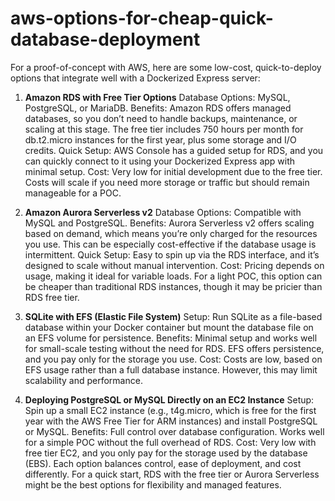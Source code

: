 # aws-options-for-cheap-quick-database-deployment

For a proof-of-concept with AWS, here are some low-cost, quick-to-deploy options that integrate well with a Dockerized Express server:

1. **Amazon RDS with Free Tier Options**
   Database Options: MySQL, PostgreSQL, or MariaDB.
   Benefits: Amazon RDS offers managed databases, so you don’t need to handle backups, maintenance, or scaling at this stage. The free tier includes 750 hours per month for db.t2.micro instances for the first year, plus some storage and I/O credits.
   Quick Setup: AWS Console has a guided setup for RDS, and you can quickly connect to it using your Dockerized Express app with minimal setup.
   Cost: Very low for initial development due to the free tier. Costs will scale if you need more storage or traffic but should remain manageable for a POC.
   
2. **Amazon Aurora Serverless v2**
   Database Options: Compatible with MySQL and PostgreSQL.
   Benefits: Aurora Serverless v2 offers scaling based on demand, which means you’re only charged for the resources you use. This can be especially cost-effective if the database usage is intermittent.
   Quick Setup: Easy to spin up via the RDS interface, and it’s designed to scale without manual intervention.
   Cost: Pricing depends on usage, making it ideal for variable loads. For a light POC, this option can be cheaper than traditional RDS instances, though it may be pricier than RDS free tier.

3. **SQLite with EFS (Elastic File System)**
   Setup: Run SQLite as a file-based database within your Docker container but mount the database file on an EFS volume for persistence.
   Benefits: Minimal setup and works well for small-scale testing without the need for RDS. EFS offers persistence, and you pay only for the storage you use.
   Cost: Costs are low, based on EFS usage rather than a full database instance. However, this may limit scalability and performance.

4. **Deploying PostgreSQL or MySQL Directly on an EC2 Instance**
   Setup: Spin up a small EC2 instance (e.g., t4g.micro, which is free for the first year with the AWS Free Tier for ARM instances) and install PostgreSQL or MySQL.
   Benefits: Full control over database configuration. Works well for a simple POC without the full overhead of RDS.
   Cost: Very low with free tier EC2, and you only pay for the storage used by the database (EBS).
   Each option balances control, ease of deployment, and cost differently. For a quick start, RDS with the free tier or Aurora Serverless might be the best options for flexibility and managed features.
